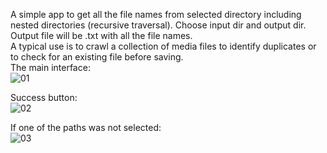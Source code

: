 A simple app to get all the file names from selected directory including nested directories (recursive traversal).
Choose input dir and output dir. Output file will be .txt with all the file names.
 <br />
A typical use is to crawl a collection of media files to identify duplicates or to check for an existing file before saving.
 <br />
The main interface:
 <br />
![01](https://github.com/user-attachments/assets/73ac4e31-c791-4d86-bd2e-d325ddc66ee7)

Success button:
 <br />
![02](https://github.com/user-attachments/assets/3ab0784c-5a8d-401b-acdc-dc8725bfe7ee)

If one of the paths was not selected:
 <br />
![03](https://github.com/user-attachments/assets/985491e7-4ac9-4f65-b143-25eaac8ace5d)
